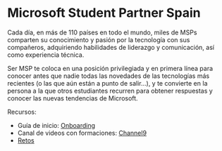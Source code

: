 ﻿# Microsoft Student Partner Spain
Cada día, en más de 110 países en todo el mundo, miles de MSPs comparten su conocimiento y pasión por la tecnología con sus compañeros, adquiriendo habilidades de liderazgo y comunicación, así como experiencia técnica.

Ser MSP te coloca en una posición privilegiada y en primera línea para conocer antes que nadie todas las novedades de las tecnologías más recientes (o las que aún están a punto de salir...), y te convierte en la persona a la que otros estudiantes recurren para obtener respuestas y conocer las nuevas tendencias de Microsoft.

Recursos:
- Guía de inicio: [Onboarding]()
- Canal de videos con formaciones: [Channel9](https://channel9.msdn.com/Blogs/Microsoft-Student-Partner-Spain)
- [Retos](https://github.com/esmsdn/Microsoft-Student-Partner-Spain/tree/master/Retos)

